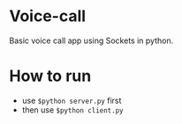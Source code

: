 # Voice-call
Basic voice call app using Sockets in python. 

# How to run
- use `$python server.py` first
- then use `$python client.py` 

